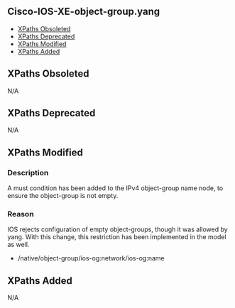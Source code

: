 ## Cisco-IOS-XE-object-group.yang

- [XPaths Obsoleted](#xpaths-obsoleted)
- [XPaths Deprecated](#xpaths-deprecated)
- [XPaths Modified](#xpaths-modified)
- [XPaths Added](#xpaths-added)

## XPaths Obsoleted
N/A

## XPaths Deprecated
N/A

## XPaths Modified

### Description
A must condition has been added to the IPv4 object-group name node, to ensure the object-group is not empty.

### Reason
IOS rejects configuration of empty object-groups, though it was allowed by yang. With this change, this restriction has been implemented in the model as well.

- /native/object-group/ios-og:network/ios-og:name

## XPaths Added
N/A
